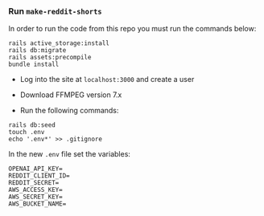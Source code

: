 ### Run `make-reddit-shorts`
In order to run the code from this repo you must run the commands below:
```
rails active_storage:install
rails db:migrate
rails assets:precompile
bundle install
```
- Log into the site at `localhost:3000` and create a user
- Download FFMPEG version 7.x

- Run the following commands:
```
rails db:seed
touch .env
echo '.env*' >> .gitignore
```
In the new `.env` file set the variables:
```
OPENAI_API_KEY=
REDDIT_CLIENT_ID=
REDDIT_SECRET=
AWS_ACCESS_KEY=
AWS_SECRET_KEY=
AWS_BUCKET_NAME=
```
